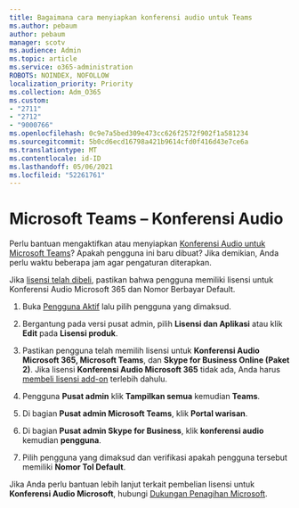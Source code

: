 ```yaml
---
title: Bagaimana cara menyiapkan konferensi audio untuk Teams
ms.author: pebaum
author: pebaum
manager: scotv
ms.audience: Admin
ms.topic: article
ms.service: o365-administration
ROBOTS: NOINDEX, NOFOLLOW
localization_priority: Priority
ms.collection: Adm_O365
ms.custom:
- "2711"
- "2712"
- "9000766"
ms.openlocfilehash: 0c9e7a5bed309e473cc626f2572f902f1a581234
ms.sourcegitcommit: 5b0cd6ecd16798a421b9614cfd0f416d43e7ce6a
ms.translationtype: MT
ms.contentlocale: id-ID
ms.lasthandoff: 05/06/2021
ms.locfileid: "52261761"
---
```

# <a name="microsoft-teams--audio-conferencing"></a>Microsoft Teams – Konferensi Audio

Perlu bantuan mengaktifkan atau menyiapkan [Konferensi Audio untuk Microsoft Teams](https://docs.microsoft.com/microsoftteams/set-up-audio-conferencing-in-teams)?  Apakah pengguna ini baru dibuat? Jika demikian, Anda perlu waktu beberapa jam agar pengaturan diterapkan.

Jika [lisensi telah dibeli](https://docs.microsoft.com/microsoftteams/set-up-audio-conferencing-in-teams#step-2-get-and-assign-licenses), pastikan bahwa pengguna memiliki lisensi untuk Konferensi Audio Microsoft 365 dan Nomor Berbayar Default.

1. Buka [Pengguna Aktif](https://admin.microsoft.com/Adminportal/Home?source=applauncher#/users) lalu pilih pengguna yang dimaksud.

2. Bergantung pada versi pusat admin, pilih **Lisensi dan Aplikasi** atau klik **Edit** pada **Lisensi produk**.

3. Pastikan pengguna telah memilih lisensi untuk **Konferensi Audio Microsoft 365, Microsoft Teams**, dan **Skype for Business Online (Paket 2)**. Jika lisensi **Konferensi Audio Microsoft 365** tidak ada, Anda harus [membeli lisensi add-on](https://docs.microsoft.com/microsoftteams/teams-add-on-licensing/microsoft-teams-add-on-licensing?tabs=small-business) terlebih dahulu.

4. Pengguna **Pusat admin** klik **Tampilkan semua** kemudian **Teams**.

5. Di bagian **Pusat admin Microsoft Teams**, klik **Portal warisan**.

6. Di bagian **Pusat admin Skype for Business**, klik **konferensi audio** kemudian **pengguna**.

7. Pilih pengguna yang dimaksud dan verifikasi apakah pengguna tersebut memiliki **Nomor Tol Default**.

Jika Anda perlu bantuan lebih lanjut terkait pembelian lisensi untuk **Konferensi Audio Microsoft**, hubungi [Dukungan Penagihan Microsoft](/microsoft-365/admin/contact-support-for-business-products?view=o365-worldwide#phone-support).
